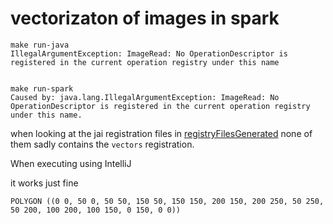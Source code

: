 # vectorizaton of images in spark

```
make run-java
IllegalArgumentException: ImageRead: No OperationDescriptor is registered in the current operation registry under this name


make run-spark
Caused by: java.lang.IllegalArgumentException: ImageRead: No OperationDescriptor is registered in the current operation registry under this name.
```



when looking at the jai registration files in [registryFilesGenerated](registryFilesGenerated) none of them sadly contains the `vectors` registration.

When executing using IntelliJ

it works just fine
````
POLYGON ((0 0, 50 0, 50 50, 150 50, 150 150, 200 150, 200 250, 50 250, 50 200, 100 200, 100 150, 0 150, 0 0))

````